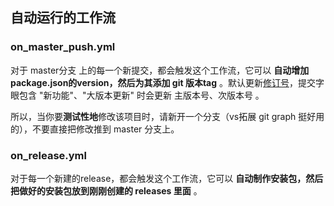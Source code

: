 
## 自动运行的工作流
### on_master_push.yml

对于 master分支 上的每一个新提交，都会触发这个工作流，它可以 **自动增加package.json的version，然后为其添加 git 版本tag** 。默认更新[修订号](https://semver.org/lang/zh-CN/)，提交字眼包含 "新功能"、"大版本更新" 时会更新 主版本号、次版本号 。

所以，当你要**测试性地**修改该项目时，请新开一个分支（vs拓展 git graph 挺好用的），不要直接把修改推到 master 分支上。

### on_release.yml

对于每一个新建的release，都会触发这个工作流，它可以 **自动制作安装包，然后把做好的安装包放到刚刚创建的 releases 里面** 。
